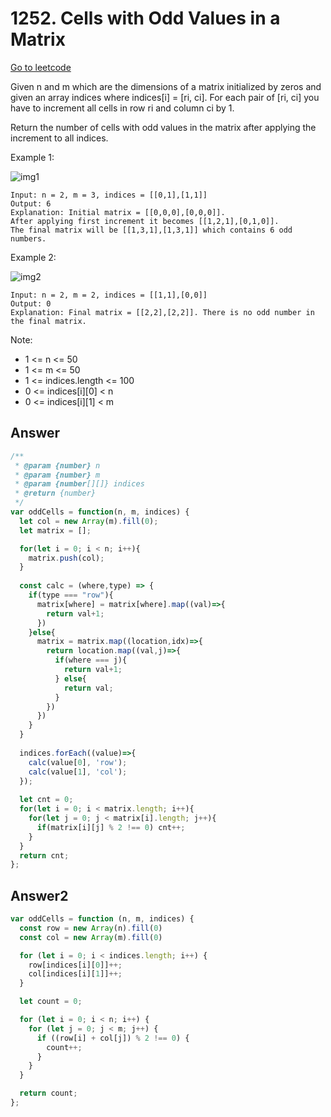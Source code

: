 # 1252. Cells with Odd Values in a Matrix

[Go to leetcode](https://leetcode.com/problems/cells-with-odd-values-in-a-matrix/)

Given n and m which are the dimensions of a matrix initialized by zeros and given an array indices where indices[i] = [ri, ci]. For each pair of [ri, ci] you have to increment all cells in row ri and column ci by 1.

Return the number of cells with odd values in the matrix after applying the increment to all indices.


Example 1:

![img1](https://assets.leetcode.com/uploads/2019/10/30/e1.png)
```
Input: n = 2, m = 3, indices = [[0,1],[1,1]]
Output: 6
Explanation: Initial matrix = [[0,0,0],[0,0,0]].
After applying first increment it becomes [[1,2,1],[0,1,0]].
The final matrix will be [[1,3,1],[1,3,1]] which contains 6 odd numbers.
```

Example 2:

![img2](https://assets.leetcode.com/uploads/2019/10/30/e2.png)
```
Input: n = 2, m = 2, indices = [[1,1],[0,0]]
Output: 0
Explanation: Final matrix = [[2,2],[2,2]]. There is no odd number in the final matrix.
```
 
Note:

- 1 <= n <= 50
- 1 <= m <= 50
- 1 <= indices.length <= 100
- 0 <= indices[i][0] < n
- 0 <= indices[i][1] < m

## Answer

```js
/**
 * @param {number} n
 * @param {number} m
 * @param {number[][]} indices
 * @return {number}
 */
var oddCells = function(n, m, indices) {
  let col = new Array(m).fill(0);
  let matrix = [];

  for(let i = 0; i < n; i++){
    matrix.push(col);
  }
  
  const calc = (where,type) => {
    if(type === "row"){
      matrix[where] = matrix[where].map((val)=>{
        return val+1;
      })
    }else{
      matrix = matrix.map((location,idx)=>{
        return location.map((val,j)=>{
          if(where === j){
            return val+1;
          } else{
            return val;
          }
        })
      })
    }
  }
  
  indices.forEach((value)=>{
    calc(value[0], 'row');
    calc(value[1], 'col');
  });
  
  let cnt = 0;
  for(let i = 0; i < matrix.length; i++){
    for(let j = 0; j < matrix[i].length; j++){
      if(matrix[i][j] % 2 !== 0) cnt++;
    }
  }
  return cnt;
};
```

## Answer2

```js
var oddCells = function (n, m, indices) {
  const row = new Array(n).fill(0)
  const col = new Array(m).fill(0)

  for (let i = 0; i < indices.length; i++) {
    row[indices[i][0]]++;
    col[indices[i][1]]++;
  }

  let count = 0;

  for (let i = 0; i < n; i++) {
    for (let j = 0; j < m; j++) {
      if ((row[i] + col[j]) % 2 !== 0) {
        count++;
      }
    }
  }

  return count;
};
```